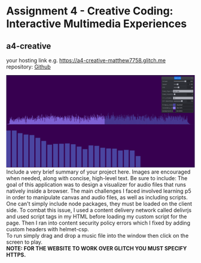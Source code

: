 Assignment 4 - Creative Coding: Interactive Multimedia Experiences
===
## a4-creative

your hosting link e.g. https://a4-creative-matthew7758.glitch.me <br>
repository: [Github](https://github.com/Matthew7758/a4-creative-coding)

![Image](./public/img/logo.png) <br>
Include a very brief summary of your project here. Images are encouraged when needed, along with concise, high-level text. Be sure to include:
The goal of this application was to design a visualizer for audio files that runs natively inside a browser.
The main challenges I faced involved learning p5 in order to manipulate canvas and audio files, as well as including scripts.
One can't simply include node packages, they must be loaded on the client side. To combat this issue, I used a content delivery network called delivrjs and used script tags in my HTML before loading my custom script for the page.
Then I ran into content security policy errors which I fixed by adding custom headers with helmet-csp.
<br>
To run simply drag and drop a music file into the window then click on the screen to play.
<br>
**NOTE: FOR THE WEBSITE TO WORK OVER GLITCH YOU MUST SPECIFY HTTPS.**